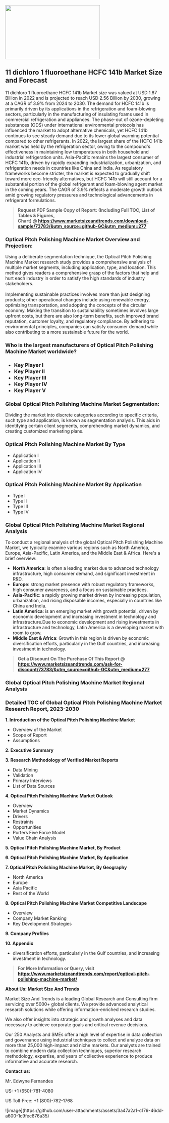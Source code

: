 <p><img class="alignnone size-medium wp-image-20088" src="https://ffe5etoiles.com/wp-content/uploads/2024/12/MST1-300x171.png" alt="" width="300" height="171" /></p><h2>11 dichloro 1 fluoroethane HCFC 141b Market Size and Forecast</h2><p>11 dichloro 1 fluoroethane HCFC 141b Market size was valued at USD 1.87 Billion in 2022 and is projected to reach USD 2.56 Billion by 2030, growing at a CAGR of 3.9% from 2024 to 2030. The demand for HCFC 141b is primarily driven by its applications in the refrigeration and foam-blowing sectors, particularly in the manufacturing of insulating foams used in commercial refrigeration and appliances. The phase-out of ozone-depleting substances (ODS) under international environmental protocols has influenced the market to adopt alternative chemicals, yet HCFC 141b continues to see steady demand due to its lower global warming potential compared to other refrigerants. In 2022, the largest share of the HCFC 141b market was held by the refrigeration sector, owing to the compound's effectiveness in maintaining low temperatures in both household and industrial refrigeration units. Asia-Pacific remains the largest consumer of HCFC 141b, driven by rapidly expanding industrialization, urbanization, and refrigeration needs in countries like China and India. As regulatory frameworks become stricter, the market is expected to gradually shift toward more eco-friendly alternatives, but HCFC 141b will still account for a substantial portion of the global refrigerant and foam-blowing agent market in the coming years. The CAGR of 3.9% reflects a moderate growth outlook amid growing regulatory pressures and technological advancements in refrigerant formulations.</p><blockquote id="" class=""><strong>Request PDF Sample Copy of Report: (Including Full TOC, List of Tables &amp; Figures, Chart)&nbsp;@&nbsp;<strong><a href="https://www.marketsizeandtrends.com/download-sample/73783/&utm_source=github-GC&utm_medium=277" target="_blank">https://www.marketsizeandtrends.com/download-sample/73783/&utm_source=github-GC&utm_medium=277</a></strong></strong></blockquote><h3 id="" class="">Optical Pitch Polishing Machine Market&nbsp;Overview and Projection:</h3><p id="" class="">Using a deliberate segmentation technique, the Optical Pitch Polishing Machine Market research study provides a comprehensive analysis of multiple market segments, including application, type, and location. This method gives readers a comprehensive grasp of the factors that help and hurt each industry in order to satisfy the high standards of industry stakeholders. <br /> <br />Implementing sustainable practices involves more than just designing products; other operational changes include using renewable energy, optimizing transportation, and adopting the concepts of the circular economy. Making the transition to sustainability sometimes involves large upfront costs, but there are also long-term benefits, such improved brand reputation, customer loyalty, and regulatory compliance. By adhering to environmental principles, companies can satisfy consumer demand while also contributing to a more sustainable future for the world.</p><h3 id="" class="">Who is the largest manufacturers of&nbsp;Optical Pitch Polishing Machine Market worldwide?</h3><h3 class=""><p><ul><li>Key Player I </li><li> Key Player II </li><li> Key Player III </li><li> Key Player IV </li><li> Key Player V</li></ul></p></h3><h3 id="" class="">Global&nbsp;Optical Pitch Polishing Machine Market Segmentation:</h3><p id="" class="">Dividing the market into discrete categories according to specific criteria, such type and application, is known as segmentation analysis. This aids in identifying certain client segments, comprehending market dynamics, and creating customized marketing plans.</p><h3 id="" class="">Optical Pitch Polishing Machine Market&nbsp;By Type</h3><p><p><ul><li>Application I</li><li> Application II</li><li> Application III</li><li> Application IV</p></li></ul></p></p><h3 id="" class="">Optical Pitch Polishing Machine Market&nbsp;By Application</h3><p class=""><p><ul><li>Type I</li><li> Type II</li><li> Type III</li><li> Type IV</li></ul></p></p><h3 id="" class="">Global Optical Pitch Polishing Machine Market Regional Analysis</h3><p id="" class="">To conduct a regional analysis of the global Optical Pitch Polishing Machine Market, we typically examine various regions such as North America, Europe, Asia-Pacific, Latin America, and the Middle East &amp; Africa. Here's a brief overview:</p><ul><li><strong>North America</strong>: is often a leading market due to advanced technology infrastructure, high consumer demand, and significant investment in R&amp;D.</li><li><strong>Europe</strong>: strong market presence with robust regulatory frameworks, high consumer awareness, and a focus on sustainable practices.</li><li><strong>Asia-Pacific</strong>: a rapidly growing market driven by increasing population, urbanization, and rising disposable incomes, especially in countries like China and India.</li><li><strong>Latin America</strong>: is an emerging market with growth potential, driven by economic development and increasing investment in technology and infrastructure.Due to economic development and rising investments in infrastructure and technology, Latin America is a developing market with room to grow.</li><li><strong>Middle East &amp; Africa</strong>: Growth in this region is driven by economic diversification efforts, particularly in the Gulf countries, and increasing investment in technology.</li></ul><blockquote id="" class=""><strong>Get a Discount On The Purchase Of This Report @ <strong><a href="https://www.marketsizeandtrends.com/ask-for-discount/73783/&utm_source=github-GC&utm_medium=277" target="_blank">https://www.marketsizeandtrends.com/ask-for-discount/73783/&utm_source=github-GC&utm_medium=277</a></strong></strong></blockquote><h3 id="" class="">Global Optical Pitch Polishing Machine Market Regional Analysis</h3><h3 id="" class="">Detailed TOC of Global Optical Pitch Polishing Machine Market Research Report, 2023-2030</h3><p id="" class=""><strong>1. Introduction of the Optical Pitch Polishing Machine Market</strong></p><ul><li>Overview of the Market</li><li>Scope of Report</li><li>Assumptions</li></ul><p id="" class=""><strong>2. Executive Summary</strong></p><p id="" class=""><strong>3. Research Methodology of Verified Market Reports</strong></p><ul><li>Data Mining</li><li>Validation</li><li>Primary Interviews</li><li>List of Data Sources</li></ul><p id="" class=""><strong>4. Optical Pitch Polishing Machine Market Outlook</strong></p><ul><li>Overview</li><li>Market Dynamics</li><li>Drivers</li><li>Restraints</li><li>Opportunities</li><li>Porters Five Force Model</li><li>Value Chain Analysis</li></ul><p id="" class=""><strong>5. Optical Pitch Polishing Machine Market, By Product</strong></p><p id="" class=""><strong>6. Optical Pitch Polishing Machine Market, By Application</strong></p><p id="" class=""><strong>7. Optical Pitch Polishing Machine Market, By Geography</strong></p><ul><li>North America</li><li>Europe</li><li>Asia Pacific</li><li>Rest of the World</li></ul><p id="" class=""><strong>8. Optical Pitch Polishing Machine Market Competitive Landscape</strong></p><ul><li>Overview</li><li>Company Market Ranking</li><li>Key Development Strategies</li></ul><p id="" class=""><strong>9. Company Profiles</strong></p><p id="" class=""><strong>10. Appendix</strong></p><ul><li>diversification efforts, particularly in the Gulf countries, and increasing investment in technology.</li></ul><blockquote id="" class=""><strong>For More Information or Query, visit <strong><strong><a href="https://www.marketsizeandtrends.com/report/optical-pitch-polishing-machine-market/" target="_blank">https://www.marketsizeandtrends.com/report/optical-pitch-polishing-machine-market/</a></strong></strong></strong></blockquote><p id="" class=""><strong>About Us: Market Size And Trends</strong></p><p id="" class="">Market Size And Trends is a leading Global Research and Consulting firm servicing over 5000+ global clients. We provide advanced analytical research solutions while offering information-enriched research studies.</p><p id="" class="">We also offer insights into strategic and growth analyses and data necessary to achieve corporate goals and critical revenue decisions.</p><p id="" class="">Our 250 Analysts and SMEs offer a high level of expertise in data collection and governance using industrial techniques to collect and analyze data on more than 25,000 high-impact and niche markets. Our analysts are trained to combine modern data collection techniques, superior research methodology, expertise, and years of collective experience to produce informative and accurate research.</p><p id="" class=""><strong>Contact us:</strong></p><p id="" class="">Mr. Edwyne Fernandes</p><p id="" class="">US: +1 (650)-781-4080</p><p id="" class="">US Toll-Free: +1 (800)-782-1768</p>
![image](https://github.com/user-attachments/assets/3a47a2a1-c179-46dd-a600-1c9fec876a35)
